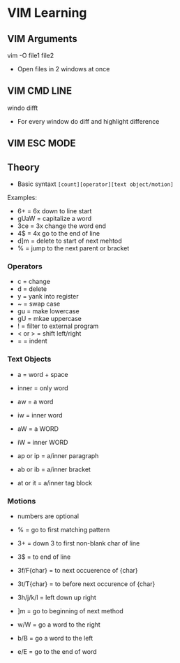 # VIM Learning

## VIM Arguments
vim -O file1 file2
- Open files in 2 windows at once


## VIM CMD LINE
windo difft 
- For every window do diff and highlight difference


## VIM ESC MODE


## Theory
- Basic syntaxt
`[count][operator][text object/motion]`


Examples:
- 6+ = 6x down to line start
- gUaW = capitalize a word
- 3ce = 3x change the word end
- 4$ = 4x go to the end of line
- d]m = delete to start of next mehtod
- % = jump to the next parent or bracket


### Operators
- c = change
- d = delete
- y = yank into register
- ~ = swap case
- gu = make lowercase
- gU = mkae uppercase
- ! = filter to external program
- < or > = shift left/right
- = = indent

### Text Objects
- a = word + space
- inner = only word

- aw = a word
- iw = inner word
- aW = a WORD
- iW = inner WORD
- ap or ip = a/inner paragraph
- ab or ib = a/inner bracket
- at or it = a/inner tag block

### Motions
- numbers are optional

- % = go to first matching pattern
- 3+ = down 3 to first non-blank char of line
- 3$ = to end of line
- 3f/F{char} = to next occuerence of {char}
- 3t/T{char} = to before next occurence of {char}
- 3h/j/k/l = left down up right
- ]m = go to beginning of next method
- w/W = go a word to the right
- b/B = go a word to the left
- e/E = go to the end of word




